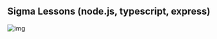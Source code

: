 ## Sigma Lessons (node.js, typescript, express)

![img](https://utfs.io/f/6cbb4ae7-4b09-44a9-a18c-ecd2f20cd64c-3zzyd.png)

